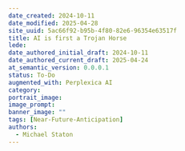 ```yaml
---
date_created: 2024-10-11
date_modified: 2025-04-28
site_uuid: 5ac66f92-b95b-4f80-82e6-96354e63517f
title: AI is first a Trojan Horse
lede: 
date_authored_initial_draft: 2024-10-11
date_authored_current_draft: 2025-04-24
at_semantic_version: 0.0.0.1
status: To-Do
augmented_with: Perplexica AI
category: 
portrait_image: 
image_prompt: 
banner_image: ""
tags: [Near-Future-Anticipation]
authors:
  - Michael Staton
---
```


